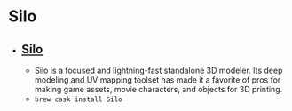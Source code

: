 # Silo
- [Silo](https://nevercenter.com/silo/)
  - 
  - Silo is a focused and lightning-fast standalone 3D modeler. Its deep modeling and UV mapping toolset has made it a favorite of pros for making game assets, movie characters, and objects for 3D printing.
  - `brew cask install Silo`

